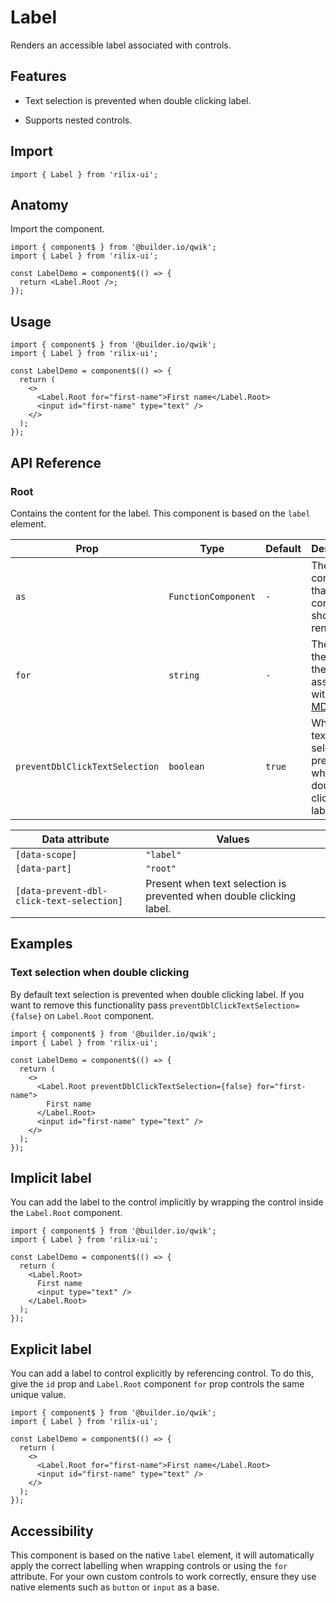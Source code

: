 # Label

Renders an accessible label associated with controls.

## Features

- Text selection is prevented when double clicking label.

- Supports nested controls.

## Import

```tsx
import { Label } from 'rilix-ui';
```

## Anatomy

Import the component.

```tsx
import { component$ } from '@builder.io/qwik';
import { Label } from 'rilix-ui';

const LabelDemo = component$(() => {
  return <Label.Root />;
});
```

## Usage

```tsx
import { component$ } from '@builder.io/qwik';
import { Label } from 'rilix-ui';

const LabelDemo = component$(() => {
  return (
    <>
      <Label.Root for="first-name">First name</Label.Root>
      <input id="first-name" type="text" />
    </>
  );
});
```

## API Reference

### Root

Contains the content for the label. This component is based on the `label` element.

| Prop                           | Type                | Default | Description                                                                                                                                    |
| ------------------------------ | ------------------- | ------- | ---------------------------------------------------------------------------------------------------------------------------------------------- |
| `as`                           | `FunctionComponent` | `-`     | The component that this component should render as.                                                                                            |
| `for`                          | `string`            | `-`     | The id of the element the label is associated with. See [MDN](https://developer.mozilla.org/en-US/docs/Web/HTML/Reference/Elements/label#for). |
| `preventDblClickTextSelection` | `boolean`           | `true`  | When `true`, text selection is prevented when double clicking label.                                                                           |

| Data attribute                            | Values                                                               |
| ----------------------------------------- | -------------------------------------------------------------------- |
| `[data-scope]`                            | `"label"`                                                            |
| `[data-part]`                             | `"root"`                                                             |
| `[data-prevent-dbl-click-text-selection]` | Present when text selection is prevented when double clicking label. |

## Examples

### Text selection when double clicking

By default text selection is prevented when double clicking label. If you want to remove this functionality pass `preventDblClickTextSelection={false}` on `Label.Root` component.

```tsx
import { component$ } from '@builder.io/qwik';
import { Label } from 'rilix-ui';

const LabelDemo = component$(() => {
  return (
    <>
      <Label.Root preventDblClickTextSelection={false} for="first-name">
        First name
      </Label.Root>
      <input id="first-name" type="text" />
    </>
  );
});
```

## Implicit label

You can add the label to the control implicitly by wrapping the control inside the `Label.Root` component.

```tsx
import { component$ } from '@builder.io/qwik';
import { Label } from 'rilix-ui';

const LabelDemo = component$(() => {
  return (
    <Label.Root>
      First name
      <input type="text" />
    </Label.Root>
  );
});
```

## Explicit label

You can add a label to control explicitly by referencing control. To do this, give the `id` prop and `Label.Root` component `for` prop controls the same unique value.

```tsx
import { component$ } from '@builder.io/qwik';
import { Label } from 'rilix-ui';

const LabelDemo = component$(() => {
  return (
    <>
      <Label.Root for="first-name">First name</Label.Root>
      <input id="first-name" type="text" />
    </>
  );
});
```

## Accessibility

This component is based on the native `label` element, it will automatically apply the correct labelling when wrapping controls or using the `for` attribute. For your own custom controls to work correctly, ensure they use native elements such as `button` or `input` as a base.
